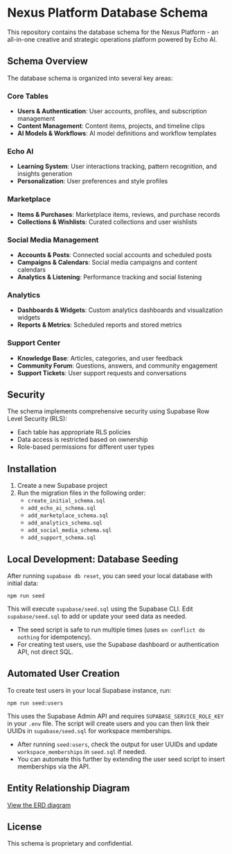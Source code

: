 # Nexus Platform Database Schema

This repository contains the database schema for the Nexus Platform - an all-in-one creative and strategic operations platform powered by Echo AI.

## Schema Overview

The database schema is organized into several key areas:

### Core Tables
- **Users & Authentication**: User accounts, profiles, and subscription management
- **Content Management**: Content items, projects, and timeline clips
- **AI Models & Workflows**: AI model definitions and workflow templates

### Echo AI
- **Learning System**: User interactions tracking, pattern recognition, and insights generation
- **Personalization**: User preferences and style profiles

### Marketplace
- **Items & Purchases**: Marketplace items, reviews, and purchase records
- **Collections & Wishlists**: Curated collections and user wishlists

### Social Media Management
- **Accounts & Posts**: Connected social accounts and scheduled posts
- **Campaigns & Calendars**: Social media campaigns and content calendars
- **Analytics & Listening**: Performance tracking and social listening

### Analytics
- **Dashboards & Widgets**: Custom analytics dashboards and visualization widgets
- **Reports & Metrics**: Scheduled reports and stored metrics

### Support Center
- **Knowledge Base**: Articles, categories, and user feedback
- **Community Forum**: Questions, answers, and community engagement
- **Support Tickets**: User support requests and conversations

## Security

The schema implements comprehensive security using Supabase Row Level Security (RLS):

- Each table has appropriate RLS policies
- Data access is restricted based on ownership
- Role-based permissions for different user types

## Installation

1. Create a new Supabase project
2. Run the migration files in the following order:
   - `create_initial_schema.sql`
   - `add_echo_ai_schema.sql`
   - `add_marketplace_schema.sql`
   - `add_analytics_schema.sql`
   - `add_social_media_schema.sql`
   - `add_support_schema.sql`

## Local Development: Database Seeding

After running `supabase db reset`, you can seed your local database with initial data:

```
npm run seed
```

This will execute `supabase/seed.sql` using the Supabase CLI. Edit `supabase/seed.sql` to add or update your seed data as needed.

- The seed script is safe to run multiple times (uses `on conflict do nothing` for idempotency).
- For creating test users, use the Supabase dashboard or authentication API, not direct SQL.

## Automated User Creation

To create test users in your local Supabase instance, run:

```
npm run seed:users
```

This uses the Supabase Admin API and requires `SUPABASE_SERVICE_ROLE_KEY` in your `.env` file. The script will create users and you can then link their UUIDs in `supabase/seed.sql` for workspace memberships.

- After running `seed:users`, check the output for user UUIDs and update `workspace_memberships` in `seed.sql` if needed.
- You can automate this further by extending the user seed script to insert memberships via the API.

## Entity Relationship Diagram

[View the ERD diagram](https://dbdiagram.io/d/nexus-platform-schema)

## License

This schema is proprietary and confidential.